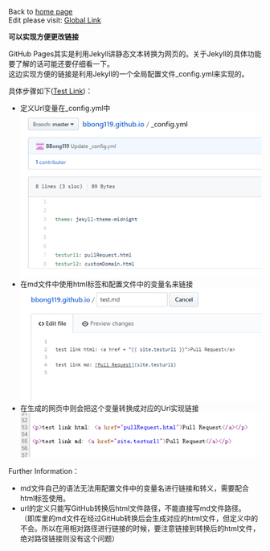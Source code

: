 Back to [home page](README.md)  
Edit please visit: [Global Link](https://github.com/BBong119/bbong119.github.io/blob/master/globalVariableLink.md)   
  
  
  
**可以实现方便更改链接**

GitHub Pages其实是利用Jekyll讲静态文本转换为网页的。关于Jekyll的具体功能要了解的话可能还要仔细看一下。  
这边实现方便的链接是利用Jekyll的一个全局配置文件_config.yml来实现的。  

具体步骤如下([Test Link](test.md))：
- 定义Url变量在_config.yml中  
![image loading failed](testLinkSrcPic/addGlobalVariables.PNG)  
- 在md文件中使用html标签和配置文件中的变量名来链接    
![image loading failed](testLinkSrcPic/linkToUrl.PNG)  
- 在生成的网页中则会把这个变量转换成对应的Url实现链接  
![image loading failed](testLinkSrcPic/convertToUrl.PNG)  


Further Information：
- md文件自己的语法无法用配置文件中的变量名进行链接和转义，需要配合html标签使用。
- url的定义只能写GitHub转换后html文件路径，不能直接写md文件路径。  
（即库里的md文件在经过GitHub转换后会生成对应的html文件，但定义中的不会。所以在用相对路径进行链接的时候，要注意链接到转换后的html文件，绝对路径链接则没有这个问题）

